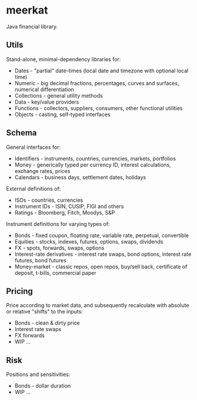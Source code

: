 # meerkat
Java financial library.

## Utils

Stand-alone, minimal-dependency libraries for:

* Dates - "partial" date-times (local date and timezone with optional local time)
* Numeric - big decimal fractions, percentages, curves and surfaces, numerical differentiation
* Collections - general utility methods
* Data - key/value providers
* Functions - collectors, suppliers, consumers, other functional utilities
* Objects - casting, self-typed interfaces

## Schema

General interfaces for:
* Identifiers - instruments, countries, currencies, markets, portfolios
* Money - generically typed per currency ID, interest calculations, exchange rates, prices
* Calendars - business days, settlement dates, holidays

External definitions of:
* ISOs - countries, currencies
* Instrument IDs - ISIN, CUSIP, FIGI and others
* Ratings - Bloomberg, Fitch, Moodys, S&P

Instrument definitions for varying types of:
* Bonds - fixed coupon, floating rate, variable rate, perpetual, convertible
* Equities - stocks, indexes, futures, options, swaps, dividends 
* FX - spots, forwards, swaps, options
* Interest-rate derivatives - interest rate swaps, bond options, interest rate futures, bond futures
* Money-market - classic repos, open repos, buy/sell back, certificate of deposit, t-bills, commercial paper

## Pricing

Price according to market data, and subsequently recalculate with absolute or relative "shifts" to the inputs:

* Bonds - clean & dirty price
* Interest rate swaps
* FX forwards
* WIP ...

## Risk

Positions and sensitivities:

* Bonds - dollar duration
* WIP ...
